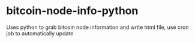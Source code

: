# bitcoin-node-info-python
Uses python to grab bitcoin node information and write html file, use cron job to automatically update
